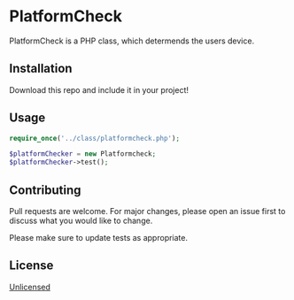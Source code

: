 # PlatformCheck

PlatformCheck is a PHP class, which determends the users device.

## Installation

Download this repo and include it in your project!

## Usage

```php
require_once('../class/platformcheck.php');

$platformChecker = new Platformcheck;
$platformChecker->test();
```

## Contributing
Pull requests are welcome. For major changes, please open an issue first to discuss what you would like to change.

Please make sure to update tests as appropriate.

## License
[Unlicensed](https://unlicense.org/)
